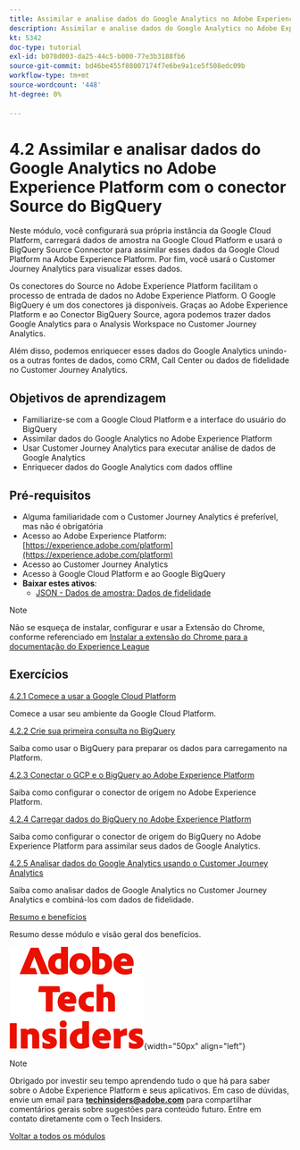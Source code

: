 ```yaml
---
title: Assimilar e analise dados do Google Analytics no Adobe Experience Platform com o conector Source do BigQuery
description: Assimilar e analise dados do Google Analytics no Adobe Experience Platform com o conector Source do BigQuery
kt: 5342
doc-type: tutorial
exl-id: b078d003-da25-44c5-b000-77e3b3188fb6
source-git-commit: bd46be455f88007174f7e6be9a1ce5f508edc09b
workflow-type: tm+mt
source-wordcount: '448'
ht-degree: 0%

---
```


# 4.2 Assimilar e analisar dados do Google Analytics no Adobe Experience Platform com o conector Source do BigQuery

Neste módulo, você configurará sua própria instância da Google Cloud Platform, carregará dados de amostra na Google Cloud Platform e usará o BigQuery Source Connector para assimilar esses dados da Google Cloud Platform na Adobe Experience Platform. Por fim, você usará o Customer Journey Analytics para visualizar esses dados.

Os conectores do Source no Adobe Experience Platform facilitam o processo de entrada de dados no Adobe Experience Platform. O Google BigQuery é um dos conectores já disponíveis. Graças ao Adobe Experience Platform e ao Conector BigQuery Source, agora podemos trazer dados Google Analytics para o Analysis Workspace no Customer Journey Analytics.

Além disso, podemos enriquecer esses dados do Google Analytics unindo-os a outras fontes de dados, como CRM, Call Center ou dados de fidelidade no Customer Journey Analytics.

## Objetivos de aprendizagem

- Familiarize-se com a Google Cloud Platform e a interface do usuário do BigQuery
- Assimilar dados do Google Analytics no Adobe Experience Platform
- Usar Customer Journey Analytics para executar análise de dados de Google Analytics
- Enriquecer dados do Google Analytics com dados offline

## Pré-requisitos

- Alguma familiaridade com o Customer Journey Analytics é preferível, mas não é obrigatória
- Acesso ao Adobe Experience Platform: [https://experience.adobe.com/platform](https://experience.adobe.com/platform)
- Acesso ao Customer Journey Analytics
- Acesso à Google Cloud Platform e ao Google BigQuery
- **Baixar estes ativos**:
   - [JSON - Dados de amostra: Dados de fidelidade](./../../../assets/json/bqLoyalty.json)

>[!NOTE]
>
>Não se esqueça de instalar, configurar e usar a Extensão do Chrome, conforme referenciado em [Instalar a extensão do Chrome para a documentação do Experience League](../../gettingstarted/gettingstarted/ex1.md)

## Exercícios

[4.2.1 Comece a usar a Google Cloud Platform](./ex1.md)

Comece a usar seu ambiente da Google Cloud Platform.

[4.2.2 Crie sua primeira consulta no BigQuery](./ex2.md)

Saiba como usar o BigQuery para preparar os dados para carregamento na Platform.

[4.2.3 Conectar o GCP e o BigQuery ao Adobe Experience Platform](./ex3.md)

Saiba como configurar o conector de origem no Adobe Experience Platform.

[4.2.4 Carregar dados do BigQuery no Adobe Experience Platform](./ex4.md)

Saiba como configurar o conector de origem do BigQuery no Adobe Experience Platform para assimilar seus dados de Google Analytics.

[4.2.5 Analisar dados do Google Analytics usando o Customer Journey Analytics](./ex5.md)

Saiba como analisar dados de Google Analytics no Customer Journey Analytics e combiná-los com dados de fidelidade.

[Resumo e benefícios](./summary.md)

Resumo desse módulo e visão geral dos benefícios.

![Informantes técnicos](./../../../assets/images/techinsiders.png){width="50px" align="left"}

>[!NOTE]
>
>Obrigado por investir seu tempo aprendendo tudo o que há para saber sobre o Adobe Experience Platform e seus aplicativos. Em caso de dúvidas, envie um email para **techinsiders@adobe.com** para compartilhar comentários gerais sobre sugestões para conteúdo futuro. Entre em contato diretamente com o Tech Insiders.

[Voltar a todos os módulos](../../../overview.md)
